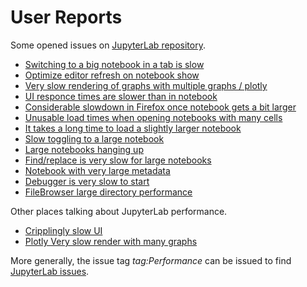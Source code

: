 # User Reports

Some opened issues on [JupyterLab repository](https://github.com/jupyterlab/jupyterlab).

- [Switching to a big notebook in a tab is slow](https://github.com/jupyterlab/jupyterlab/issues/4292)  
- [Optimize editor refresh on notebook show](https://github.com/jupyterlab/jupyterlab/pull/5700/files)  
- [Very slow rendering of graphs with multiple graphs / plotly](https://github.com/jupyterlab/jupyterlab/issues/5738)  
- [UI responce times are slower than in notebook](https://github.com/jupyterlab/jupyterlab/issues/7613)  
- [Considerable slowdown in Firefox once notebook gets a bit larger](https://github.com/jupyterlab/jupyterlab/issues/1639)  
- [Unusable load times when opening notebooks with many cells](https://github.com/jupyterlab/jupyterlab/issues/8680)  
- [It takes a long time to load a slightly larger notebook](https://github.com/jupyterlab/jupyterlab/issues/5457)  
- [Slow toggling to a large notebook](https://github.com/jupyterlab/jupyterlab/issues/2639)  
- [Large notebooks hanging up](https://github.com/jupyterlab/jupyterlab/issues/6353)  
- [Find/replace is very slow for large notebooks](https://github.com/jupyterlab/jupyterlab/issues/6756)  
- [Notebook with very large metadata](https://github.com/jupyterlab/jupyterlab/issues/12145)
- [Debugger is very slow to start](https://github.com/jupyterlab/jupyterlab/issues/12012)
- [FileBrowser large directory performance](https://github.com/jupyterlab/jupyterlab/issues/8700)

Other places talking about JupyterLab performance.

- [Cripplingly slow UI](https://discourse.jupyter.org/t/cripplingly-slow-ui-am-i-the-only-one/5351)  
- [Plotly Very slow render with many graphs](https://community.plotly.com/t/plotly-notebook-very-slow-render-with-many-graphs/16861/11)  

More generally, the issue tag _tag:Performance_ can be issued to find [JupyterLab issues](https://github.com/jupyterlab/jupyterlab/labels/tag%3APerformance).
